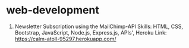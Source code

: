 # web-development

1) Newsletter Subscription using the MailChimp-API 
Skills: HTML, CSS, Bootstrap, JavaScript, Node.js, Express.js, APIs', Heroku
Link: https://calm-atoll-95297.herokuapp.com/
